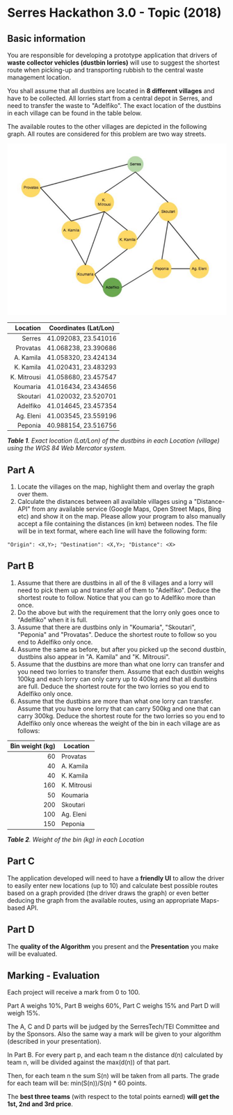 # Serres Hackathon 3.0 - Topic (2018)

## Basic information

You are responsible for developing a prototype application that drivers of **waste collector vehicles (dustbin lorries)** will use to suggest the shortest route when picking-up and transporting rubbish to the central waste management location.

You shall assume that all dustbins are located in **8 different villages** and have to be collected. All lorries start from a central depot in Serres, and need to transfer the waste to "Adelfiko". The exact location of the dustbins in each village can be found in the table below.

The available routes to the other villages are depicted in the following graph. All routes are considered for this problem are two way streets.

![Locations in Graph](routes.png)

| **Location**  | **Coordinates (Lat/Lon)** |
| -------------: |:-------------:|
| Serres | 41.092083, 23.541016 |
| Provatas | 41.068238, 23.390686 |
| A. Kamila | 41.058320, 23.424134 |
| K. Kamila | 41.020431, 23.483293 |
| K. Mitrousi | 41.058680, 23.457547 |
| Koumaria | 41.016434, 23.434656 |
| Skoutari | 41.020032, 23.520701 |
| Adelfiko | 41.014645, 23.457354 |
| Ag. Eleni | 41.003545, 23.559196 |
| Peponia | 40.988154, 23.516756 |

_**Table 1**. Exact location (Lat/Lon) of the dustbins in each Location (village) using the WGS 84 Web Mercator system._


## Part A

1. Locate the villages on the map, highlight them and overlay the graph over them.
2. Calculate the distances between all available villages using a "Distance-API" from any available service (Google Maps, Open Street Maps, Bing etc) and show it on the map. Please allow your program to also manually accept a file containing the distances (in km) between nodes. The file will be in text format, where each line will have the following form:

```
"Origin": <X,Y>; "Destination": <X,Y>; "Distance": <X>
```

## Part B

1. Assume that there are dustbins in all of the 8 villages and a lorry will need to pick them up and transfer all of them to "Adelfiko". Deduce the shortest route to follow. Notice that you can go to Adelfiko more than once.
2. Do the above but with the requirement that the lorry only goes once to "Adelfiko" when it is full.
3. Assume that there are dustbins only in "Koumaria", "Skoutari", "Peponia" and "Provatas". Deduce the shortest route to follow so you end to Adelfiko only once.
4. Assume the same as before, but after you picked up the second dustbin, dustbins also appear in "A. Kamila" and "K. Mitrousi".
5. Assume that the dustbins are more than what one lorry can transfer and you need two lorries to transfer them. Assume that each dustbin weighs 100kg and each lorry can only carry up to 400kg and that all dustbins are full. Deduce the shortest route for the two lorries so you end to Adelfiko only once.
6. Assume that the dustbins are more than what one lorry can transfer. Assume that you have one lorry that can carry 500kg and one that can carry 300kg. Deduce the shortest route for the two lorries so you end to Adelfiko only once whereas the weight of the bin in each village are as follows:


| **Bin weight (kg)** | **Location** |
| -------------: | ------------ |
| 60 | Provatas |
| 40 | A. Kamila |
| 40 | K. Kamila |
| 160 | K. Mitrousi |
| 50 | Koumaria |
| 200 |Skoutari |
| 100 | Ag. Eleni |
| 150 | Peponia |

_**Table 2**. Weight of the bin (kg) in each Location_


## Part C

The application developed will need to have a **friendly UI** to allow the driver to easily enter new locations (up to 10) and calculate best possible routes based on a graph provided (the driver draws the graph) or even better deducing the graph from the available routes, using an appropriate Maps-based API.

## Part D

The **quality of the Algorithm** you present and the **Presentation** you make will be evaluated.

## Marking - Evaluation

Each project will receive a mark from 0 to 100. 

Part A weighs 10%, Part B weighs 60%, Part C weighs 15% and Part D will weigh 15%.

The A, C and D parts will be judged by the SerresTech/TEI Committee and by the Sponsors. Also the same way a mark will be given to your algorithm (described in your presentation).

In Part B. For every part p, and each team n the distance d(n) calculated by team n, will be divided against the max(d(n)) of that part.

Then, for each team n the sum S(n) will be taken from all parts. The grade for each team will be: min(S(n))/S(n) * 60  points.

The **best three teams** (with respect to the total points earned) **will get the 1st, 2nd and 3rd price**.
